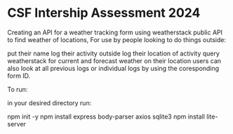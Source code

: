 # CSF Intership Assessment 2024

Creating an API for a weather tracking form using weatherstack public API to find weather of locations, For use by people looking to do things outside:

put their name
log their activity outside
log their location of activity
query weatherstack for current and forecast weather on their location
users can also look at all previous logs or individual logs by using the coresponding form ID.

To run:

in your desired directory run:

npm init -y 
npm install express body-parser axios sqlite3
npm install lite-server
